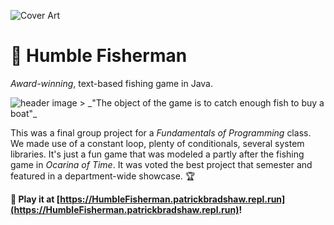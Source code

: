 ![Cover Art](https://i.ibb.co/dG8wj2B/humblegithub.jpg)

# :fishing_pole_and_fish: Humble Fisherman

_Award-winning_, text-based fishing game in Java.

<img src="https://i.ibb.co/8zxszHV/humblecover.jpg" alt="header image" style="max-width: 400px;" />
> _"The object of the game is to catch enough fish to buy a boat"_

This was a final group project for a _Fundamentals of Programming_ class. We made use of a constant loop, plenty of conditionals, several system libraries. It's just a fun game that was modeled a partly after the fishing game in _Ocarina of Time_. It was voted the best project that semester and featured in a department-wide showcase. :trophy: 

**:game_die: Play it at [https://HumbleFisherman.patrickbradshaw.repl.run](https://HumbleFisherman.patrickbradshaw.repl.run)!**
